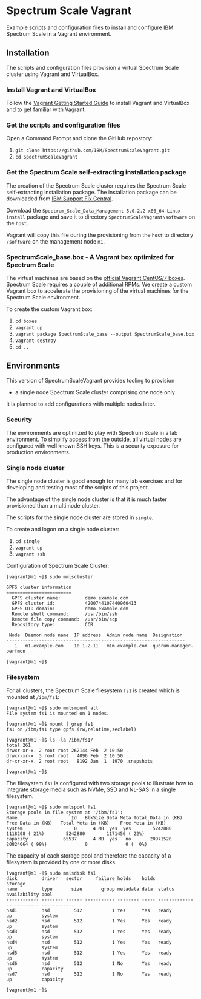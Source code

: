 # Spectrum Scale Vagrant
Example scripts and configuration files to install and configure IBM Spectrum Scale in a Vagrant environment.

## Installation

The scripts and configuration files provision a virtual Spectrum Scale cluster using Vagrant and VirtualBox.

### Install Vagrant and VirtualBox

Follow the [Vagrant Getting Started Guide](https://www.vagrantup.com/intro/getting-started/index.html) to install Vagrant and VirtualBox and to get familiar with Vagrant.

### Get the scripts and configuration files

Open a Command Prompt and clone the GitHub repostory:
1. `git clone https://github.com/IBM/SpectrumScaleVagrant.git`
1. `cd SpectrumScaleVagrant`

### Get the Spectrum Scale self-extracting installation package

The creation of the Spectrum Scale cluster requires the Spectrum Scale self-extracting installation package. The installation package can be downloaded from [IBM Support Fix Central](https://www.ibm.com/support/fixcentral/).

Download the `Spectrum_Scale_Data_Management-5.0.2.2-x86_64-Linux-install` package and save it to directory `SpectrumScaleVagrant\software` on the `host`.

Vagrant will copy this file during the provisioning from the `host` to directory `/software` on the management node `m1`.

### SpectrumScale_base.box - A Vagrant box optimized for Spectrum Scale

The virtual machines are based on the [official Vagrant CentOS/7 boxes](https://app.vagrantup.com/centos/boxes/7). Spectrum Scale requires a couple of additional RPMs. We create a custom Vagrant box to accelerate the provisioning of the virtual machines for the Spectrum Scale environment.

To create the custom Vagrant box:
1. `cd boxes`
1. `vagrant up`
1. `vagrant package SpectrumScale_base --output SpectrumScale_base.box`
1. `vagrant destroy`
1. `cd ..`

## Environments

This version of SpectrumScaleVagrant provides tooling to provision
* a single node Spectrum Scale cluster comprising one node only

It is planned to add configurations with multiple nodes later.

### Security

The environments are optimized to play with Spectrum Scale in a lab environment. To simplify access from the outside, all virtual nodes are configured with well known SSH keys. This is a security exposure for production environments.

### Single node cluster

The single node cluster is good enough for many lab exercises and for
developing and testing most of the scripts of this project.

The advantage of the single node cluster is that it is much faster provisioned
than a multi node cluster.

The scripts for the single node cluster are stored in `single`.

To create and logon on a single node cluster:
1. `cd single`
1. `vagrant up`
1. `vagrant ssh`

Configuration of Spectrum Scale Cluster:
```
[vagrant@m1 ~]$ sudo mmlscluster

GPFS cluster information
========================
  GPFS cluster name:         demo.example.com
  GPFS cluster id:           4200744107440960413
  GPFS UID domain:           demo.example.com
  Remote shell command:      /usr/bin/ssh
  Remote file copy command:  /usr/bin/scp
  Repository type:           CCR

 Node  Daemon node name  IP address  Admin node name  Designation
------------------------------------------------------------------
   1   m1.example.com    10.1.2.11   m1m.example.com  quorum-manager-perfmon

[vagrant@m1 ~]$
```

### Filesystem

For all clusters, the Spectrum Scale filesystem `fs1` is created which is mounted at `/ibm/fs1`:
```
[vagrant@m1 ~]$ sudo mmlsmount all
File system fs1 is mounted on 1 nodes.

[vagrant@m1 ~]$ mount | grep fs1
fs1 on /ibm/fs1 type gpfs (rw,relatime,seclabel)

[vagrant@m1 ~]$ ls -la /ibm/fs1/
total 261
drwxr-xr-x. 2 root root 262144 Feb  2 10:50 .
drwxr-xr-x. 3 root root   4096 Feb  2 10:50 ..
dr-xr-xr-x. 2 root root   8192 Jan  1  1970 .snapshots

[vagrant@m1 ~]$
```

The filesystem `fs1` is configured with two storage pools to illustrate how to integrate storage media such as NVMe, SSD and NL-SAS in a single filesystem.

```
[vagrant@m1 ~]$ sudo mmlspool fs1
Storage pools in file system at '/ibm/fs1':
Name                    Id   BlkSize Data Meta Total Data in (KB)   Free Data in (KB)   Total Meta in (KB)    Free Meta in (KB)
system                   0      4 MB  yes  yes        5242880        1118208 ( 21%)        5242880        1171456 ( 22%)
capacity             65537      4 MB  yes   no       20971520       20824064 ( 99%)              0              0 (  0%)
```

The capacity of each storage pool and therefore the capacity of a filesystem is provided by one or more disks.

```
[vagrant@m1 ~]$ sudo mmlsdisk fs1
disk         driver   sector     failure holds    holds                            storage
name         type       size       group metadata data  status        availability pool
------------ -------- ------ ----------- -------- ----- ------------- ------------ ------------
nsd1         nsd         512           1 Yes      Yes   ready         up           system
nsd2         nsd         512           1 Yes      Yes   ready         up           system
nsd3         nsd         512           1 Yes      Yes   ready         up           system
nsd4         nsd         512           1 Yes      Yes   ready         up           system
nsd5         nsd         512           1 Yes      Yes   ready         up           system
nsd6         nsd         512           1 No       Yes   ready         up           capacity
nsd7         nsd         512           1 No       Yes   ready         up           capacity

[vagrant@m1 ~]$
```
